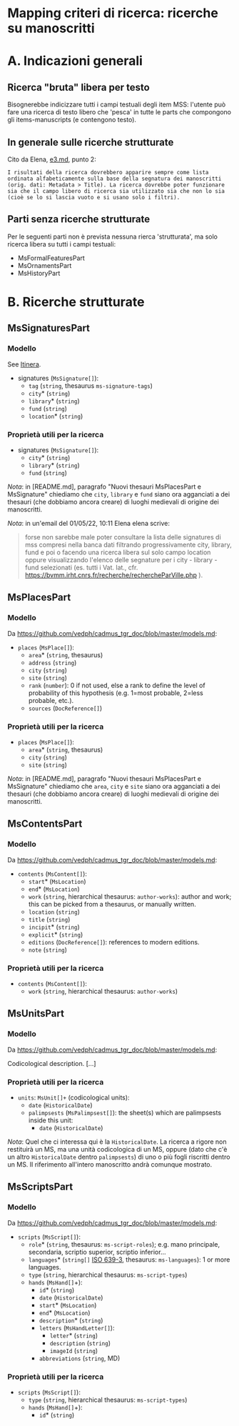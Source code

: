 # Mapping criteri di ricerca: ricerche su manoscritti

# A. Indicazioni generali

## Ricerca "bruta" libera per testo

Bisognerebbe indicizzare tutti i campi testuali degli item MSS: l'utente può fare una ricerca di testo libero che 'pesca' in tutte le parts che compongono gli items-manuscripts (e contengono testo).

## In generale sulle ricerche strutturate

Cito da Elena, [e3.md](e3.md), punto 2:

~~~
I risultati della ricerca dovrebbero apparire sempre come lista ordinata alfabeticamente sulla base della segnatura dei manoscritti (orig. dati: Metadata > Title). La ricerca dovrebbe poter funzionare sia che il campo libero di ricerca sia utilizzato sia che non lo sia (cioè se lo si lascia vuoto e si usano solo i filtri).
~~~

## Parti senza ricerche strutturate

Per le seguenti parti non è prevista nessuna rierca 'strutturata', ma solo ricerca libera su tutti i campi testuali:

- MsFormalFeaturesPart
- MsOrnamentsPart
- MsHistoryPart










# B. Ricerche strutturate





## MsSignaturesPart

### Modello

See [Itinera](https://github.com/vedph/cadmus_itinera_doc/blob/master/models.md#mssignaturespart).

- signatures (`MsSignature[]`):
  - `tag` (`string`, thesaurus `ms-signature-tags`)
  - `city`\* (`string`)
  - `library`\* (`string`)
  - `fund` (`string`)
  - `location`\* (`string`)

### Proprietà utili per la ricerca

- signatures (`MsSignature[]`):
  - `city`\* (`string`)
  - `library`\* (`string`)
  - `fund` (`string`)

*Nota*: in [README.md], paragrafo "Nuovi thesauri MsPlacesPart e MsSignature" chiediamo che `city`, `library` e `fund` siano ora agganciati a dei thesauri (che dobbiamo ancora creare) di luoghi medievali di origine dei manoscritti.

*Nota*: in un'email del 01/05/22, 10:11 Elena elena scrive:

> forse non sarebbe male poter consultare la lista delle signatures di mss compresi nella banca dati filtrando progressivamente city, library, fund e poi o facendo una ricerca libera sul solo campo location oppure visualizzando l'elenco delle segnature per i city - library - fund selezionati (es. tutti i Vat. lat., cfr. https://bvmm.irht.cnrs.fr/recherche/rechercheParVille.php ).




## MsPlacesPart

### Modello

Da <https://github.com/vedph/cadmus_tgr_doc/blob/master/models.md>:

- `places` (`MsPlace[]`):
  - `area`\* (`string`, thesaurus)
  - `address` (`string`)
  - `city` (`string`)
  - `site` (`string`)
  - `rank` (`number`): 0 if not used, else a rank to define the level of probability of this hypothesis (e.g. 1=most probable, 2=less probable, etc.).
  - `sources` (`DocReference[]`)

### Proprietà utili per la ricerca

- `places` (`MsPlace[]`):
  - `area`\* (`string`, thesaurus)
  - `city` (`string`)
  - `site` (`string`)

*Nota*: in [README.md], paragrafo "Nuovi thesauri MsPlacesPart e MsSignature" chiediamo che `area`, `city` e `site` siano ora agganciati a dei thesauri (che dobbiamo ancora creare) di luoghi medievali di origine dei manoscritti.





## MsContentsPart

### Modello

Da <https://github.com/vedph/cadmus_tgr_doc/blob/master/models.md>:

- `contents` (`MsContent[]`):
  - `start`\* (`MsLocation`)
  - `end`\* (`MsLocation`)
  - `work` (`string`, hierarchical thesaurus: `author-works`): author and work; this can be picked from a thesaurus, or manually written.
  - `location` (`string`)
  - `title` (`string`)
  - `incipit`\* (`string`)
  - `explicit`\* (`string`)
  - `editions` (`DocReference[]`): references to modern editions.
  - `note` (`string`)


### Proprietà utili per la ricerca

- `contents` (`MsContent[]`):
  - `work` (`string`, hierarchical thesaurus: `author-works`)
















## MsUnitsPart

### Modello

Da <https://github.com/vedph/cadmus_tgr_doc/blob/master/models.md>:

Codicological description. [...]


### Proprietà utili per la ricerca

- `units`: `MsUnit[]+` (codicological units):
  - `date` (`HistoricalDate`)
  - `palimpsests` (`MsPalimpsest[]`): the sheet(s) which are palimpsests inside this unit:
    - `date` (`HistoricalDate`)

*Nota*: Quel che ci interessa qui è la `HistoricalDate`. La ricerca a rigore non restituirà un MS, ma una unità codicologica di un MS, oppure (dato che c'è un altro `HistoricalDate` dentro `palimpsests`) di uno o più fogli riscritti dentro un MS. Il riferimento all'intero manoscritto andrà comunque mostrato.








## MsScriptsPart

### Modello

Da <https://github.com/vedph/cadmus_tgr_doc/blob/master/models.md>:

- `scripts` (`MsScript[]`):
  - `role`\* (`string`, thesaurus: `ms-script-roles`); e.g. mano principale, secondaria, scriptio superior, scriptio inferior...
  - `languages`\* (`string[]` [ISO 639-3](https://en.wikipedia.org/wiki/ISO_639-3), thesaurus: `ms-languages`): 1 or more languages.
  - `type` (`string`, hierarchical thesaurus: `ms-script-types`)
  - `hands` (`MsHand[]`+):
    - `id`\* (`string`)
    - `date` (`HistoricalDate`)
    - `start`\* (`MsLocation`)
    - `end`\* (`MsLocation`)
    - `description`\* (`string`)
    - `letters` (`MsHandLetter[]`):
      - `letter`\* (`string`)
      - `description` (`string`)
      - `imageId` (`string`)
    - `abbreviations` (`string`, MD)

### Proprietà utili per la ricerca

- `scripts` (`MsScript[]`):
  - `type` (`string`, hierarchical thesaurus: `ms-script-types`)
  - `hands` (`MsHand[]`+):
    - `id`\* (`string`)
